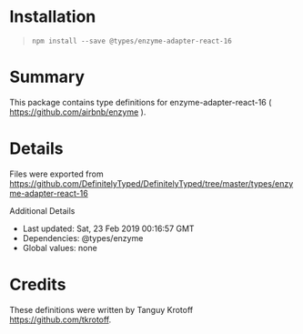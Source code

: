 # Installation
> `npm install --save @types/enzyme-adapter-react-16`

# Summary
This package contains type definitions for enzyme-adapter-react-16 ( https://github.com/airbnb/enzyme ).

# Details
Files were exported from https://github.com/DefinitelyTyped/DefinitelyTyped/tree/master/types/enzyme-adapter-react-16

Additional Details
 * Last updated: Sat, 23 Feb 2019 00:16:57 GMT
 * Dependencies: @types/enzyme
 * Global values: none

# Credits
These definitions were written by Tanguy Krotoff <https://github.com/tkrotoff>.
